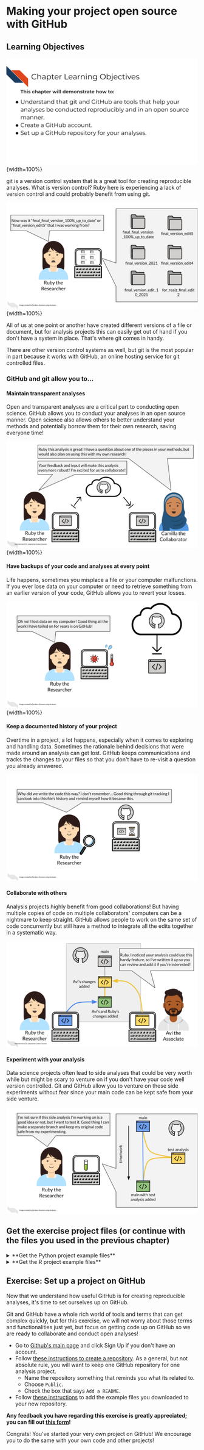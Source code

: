 


# Making your project open source with GitHub

## Learning Objectives

![](resources/images/04-open-source-with-github_files/figure-docx//1LMurysUhCjZb7DVF6KS9QmJ5NBjwWVjRn40MS9f2noE_gf7e3bf260f_0_4.png){width=100%}

git is a version control system that is a great tool for creating reproducible analyses.
What is version control? Ruby here is experiencing a lack of version control and could probably benefit from using git.  

![](resources/images/04-open-source-with-github_files/figure-docx//1LMurysUhCjZb7DVF6KS9QmJ5NBjwWVjRn40MS9f2noE_gf9843bee50_0_535.png){width=100%}

All of us at one point or another have created different versions of a file or document, but for analysis projects this can easily get out of hand if you don't have a system in place. That's where git comes in handy.

There are other version control systems as well, but git is the most popular in part because it works with GitHub, an online hosting service for git controlled files.

### GitHub and git allow you to...

#### Maintain transparent analyses

Open and transparent analyses are a critical part to conducting open science. GitHub allows you to conduct your analyses in an open source manner. Open science also allows others to better understand your methods and potentially borrow them for their own research, saving everyone time!

![](resources/images/04-open-source-with-github_files/figure-docx//1LMurysUhCjZb7DVF6KS9QmJ5NBjwWVjRn40MS9f2noE_gf62875ddf7_0_331.png){width=100%}

#### Have backups of your code and analyses at every point

Life happens, sometimes you misplace a file or your computer malfunctions. If you ever lose data on your computer or need to retrieve something from an earlier version of your code, GitHub allows you to revert your losses.

![](resources/images/04-open-source-with-github_files/figure-docx//1LMurysUhCjZb7DVF6KS9QmJ5NBjwWVjRn40MS9f2noE_gf62875ddf7_0_0.png){width=100%}

#### Keep a documented history of your project

Overtime in a project, a lot happens, especially when it comes to exploring and handling data. Sometimes the rationale behind decisions that were made around an analysis can get lost. GitHub keeps communications and tracks the changes to your files so that you don't have to re-visit a question you already answered.

![](resources/images/04-open-source-with-github_files/figure-docx//1LMurysUhCjZb7DVF6KS9QmJ5NBjwWVjRn40MS9f2noE_gf62875ddf7_0_92.png)

#### Collaborate with others

Analysis projects highly benefit from good collaborations! But having multiple copies of code on multiple collaborators' computers can be a nightmare to keep straight. GitHub allows people to work on the same set of code concurrently but still have a method to integrate all the edits together in a systematic way.  

![](resources/images/04-open-source-with-github_files/figure-docx//1LMurysUhCjZb7DVF6KS9QmJ5NBjwWVjRn40MS9f2noE_gf62875ddf7_0_131.png)

#### Experiment with your analysis

Data science projects often lead to side analyses that could be very worth while but might be scary to venture on if you don't have your code well version controlled. Git and GitHub allow you to venture on these side experiments without fear since your main code can be kept safe from your side venture.

![](resources/images/04-open-source-with-github_files/figure-docx//1LMurysUhCjZb7DVF6KS9QmJ5NBjwWVjRn40MS9f2noE_gf62875ddf7_0_47.png)

## Get the exercise project files (or continue with the files you used in the previous chapter)

<details> <summary>**Get the Python project example files**</summary>
[Click this link to download](https://raw.githubusercontent.com/jhudsl/Reproducibility_in_Cancer_Informatics/main/chapter-zips/python-heatmap-chapt-4.zip).



Now double click your chapter zip file to unzip. For Windows you may have to [follow these instructions](https://support.microsoft.com/en-us/windows/zip-and-unzip-files-f6dde0a7-0fec-8294-e1d3-703ed85e7ebc)).


</details>

<details> <summary>**Get the R project example files**</summary>
[Click this link to download](https://raw.githubusercontent.com/jhudsl/Reproducibility_in_Cancer_Informatics/main/chapter-zips/r-heatmap-chapt-4.zip).



Now double click your chapter zip file to unzip. For Windows you may have to [follow these instructions](https://support.microsoft.com/en-us/windows/zip-and-unzip-files-f6dde0a7-0fec-8294-e1d3-703ed85e7ebc)).


</details>

## Exercise: Set up a project on GitHub

Now that we understand how useful GitHub is for creating reproducible analyses, it's time to set ourselves up on GitHub.

Git and GitHub have a whole rich world of tools and terms that can get complex quickly, but for this exercise, we will not worry about those terms and functionalities just yet, but focus on getting code up on GitHub so we are ready to collaborate and conduct open analyses!

- Go to [Github's main page](https://github.com/) and click Sign Up if you don't have an account.
- Follow [these instructions to create a repository](https://docs.github.com/en/get-started/quickstart/create-a-repo). As a general, but not absolute rule, you will want to keep one GitHub repository for one analysis project.
  - Name the repository something that reminds you what its related to.
  - Choose `Public`.
  - Check the box that says `Add a README`.
- Follow [these instructions](https://docs.github.com/en/repositories/working-with-files/managing-files/adding-a-file-to-a-repository#adding-a-file-to-a-repository-on-github) to add the example files you downloaded to your new repository.


**Any feedback you have regarding this exercise is greatly appreciated; you can fill out [this form](https://forms.gle/ygSSwoGaEATA2S65A)!**

Congrats! You've started your very own project on GitHub!
We encourage you to do the same with your own code and other projects!
